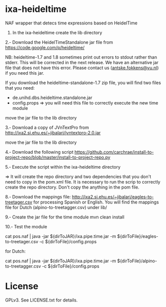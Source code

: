ixa-heideltime
==============

NAF wrapper that detecs time expressions based on HeidelTime

1. In the ixa-heideltime create the lib directory

2.- Download the HeidelTimeStandalone jar file from
https://code.google.com/p/heideltime/

NB: heideltime-1.7 and 1.8 sometimes print out errors to stdout rather than stderr.
This will be corrected in the next release. 
We have an alternative jar file that does not have this error. Please contact us (antske.fokkens@vu.nl) if you need this jar.

If you download the heideltime-standalone-1.7 zip file, you will find two files that you need:
- de.unihd.dbs.heideltime.standalone.jar
- config.props => you will need this file to correctly execute the new time module

move the jar file to the lib directory

3.- Download a copy of JVnTextPro from http://ixa2.si.ehu.es/~jibalari/jvntextpro-2.0.jar

move the jar file to the lib directory

4.- Download the following script https://github.com/carchrae/install-to-project-repo/blob/master/install-to-project-repo.py

5.- Execute the script within the ixa-heideltime directory

=> It will create the repo directory and two dependencies that you don't need to copy in the pom.xml file. It is necessary to run the scrip to correctly create the repo directory. Don't copy the anything in the pom file. 

8.- Download the mappings file: http://ixa2.si.ehu.es/~jibalari/eagles-to-treetager.csv for processing Spanish or English. You will find the mappings file for Dutch (alpino-to-treetagger.csv) under lib/

9.- Create the jar file for the time module
    mvn clean install

10.- Test the module

cat pos.naf | java -jar ${dirToJAR}/ixa.pipe.time.jar -m ${dirToFile}/eagles-to-treetager.csv -c ${dirToFile}/config.props

for Dutch:

cat pos.naf | java -jar ${dirToJAR}/ixa.pipe.time.jar -m ${dirToFile}/alpino-to-treetagger.csv -c ${dirToFile}/config.props

License
=======

GPLv3. See LICENSE.txt for details.
